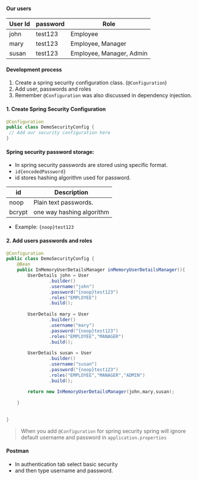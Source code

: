 #### Our users

| User Id | password | Role                     |
| ------- | -------- | ------------------------ |
| john    | test123  | Employee                 |
| mary    | test123  | Employee, Manager        |
| susan   | test123  | Employee, Manager, Admin |

#### Development process
1. Create a spring security configuration class. (`@Configuration`)
2. Add user, passwords and roles
3. Remember `@Configuration` was also discussed in dependency injection.
#### 1. Create Spring Security Configuration
```java
@Configuration
public class DemoSecurityConfig {
 // Add our security configuration here
}
```
#### Spring security password storage:
- In spring security passwords are stored using specific format.
- `id{encodedPassword}`
- id stores hashing algorithm used for password.

| id     | Description               |
| ------ | ------------------------- |
| noop   | Plain text passwords.     |
| bcrypt | one way hashing algorithm |
- Example: `{noop}test123`


#### 2. Add users passwords and roles
```java  
@Configuration  
public class DemoSecurityConfig {  
    @Bean  
    public InMemoryUserDetailsManager inMemoryUserDetailsManager(){  
        UserDetails john = User  
                .builder()  
                .username("john")  
                .password("{noop}test123")  
                .roles("EMPLOYEE")  
                .build();  
  
        UserDetails mary = User  
                .builder()  
                .username("mary")  
                .password("{noop}test123")  
                .roles("EMPLOYEE","MANAGER")  
                .build();  
          
        UserDetails susan = User  
                .builder()  
                .username("susan")  
                .password("{noop}test123")  
                .roles("EMPLOYEE","MANAGER","ADMIN")  
                .build();  
  
        return new InMemoryUserDetailsManager(john,mary,susan);  
  
    }  
  
  
}
```
> When you add `@Configuration` for spring security spring will ignore default username and password in `application.properties`
#### Postman
- In authentication tab select basic security
- and then type username and password.

